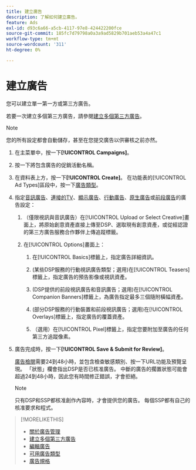 ```yaml
---
title: 建立廣告
description: 了解如何建立廣告。
feature: Ads
exl-id: d93c6a66-a5cb-4117-97e8-424422200fce
source-git-commit: 185fc7d79798a0a3a9ad5829b701aeb53a4a47c1
workflow-type: tm+mt
source-wordcount: '311'
ht-degree: 0%

---
```


# 建立廣告

您可以建立單一第一方或第三方廣告。

若要一次建立多個第三方廣告，請參閱[建立多個第三方廣告](ad-create-third-party.md)。

>[!NOTE]
>
>您的所有設定都會自動儲存，甚至在您提交廣告以供審核之前亦然。

1. 在主菜單中，按一下&#x200B;**[!UICONTROL Campaigns]**。

1. 按一下將包含廣告的促銷活動名稱。

1. 在資料表上方，按一下&#x200B;**[!UICONTROL Create]**。 在功能表的[!UICONTROL Ad Types]區段中，按一下[廣告類型](ad-types.md)。

1. 指定[音訊廣告](ad-settings-audio.md)、[連接的TV](ad-settings-connected-tv.md)、[顯示廣告](ad-settings-display.md)、[行動廣告](ad-settings-mobile.md)、[原生廣告](ad-settings-native.md)或[前段廣告](ad-settings-pre-roll.md)的廣告設定：

   1. （僅限視訊與音訊廣告）在[!UICONTROL Upload or Select Creative]畫面上，將原始創意資產直接上傳至DSP、選取現有創意資產，或從經認證的第三方廣告服務合作夥伴上傳追蹤標籤。

   1. 在[!UICONTROL Options]畫面上：

      1. 在[!UICONTROL Basics]標籤上，指定廣告詳細資訊。

      1. (某些DSP服務的行動視訊廣告類型；選用)在[!UICONTROL Teasers]標籤上，指定廣告的預告影像或視訊資產。

      1. (DSP提供的前段視訊廣告和音訊廣告；選用)在[!UICONTROL Companion Banners]標籤上，為廣告指定最多三個隨附橫幅資產。

      1. (部分DSP服務的行動裝置和前段視訊廣告；選用)在[!UICONTROL Overlays]標籤上，指定廣告的覆蓋資產。

      1. （選用）在[!UICONTROL Pixel]標籤上，指定您要附加至廣告的任何第三方追蹤像素。

1. 廣告完成時，按一下&#x200B;**[!UICONTROL Save & Submit for Review]**。

   [廣告檢閱](ad-about.md)需要24到48小時，並包含檢查敏感類別、按一下URL功能及預覽呈現。 「狀態」欄會指出DSP是否已核准廣告。 中斷的廣告的擱置狀態可能會超過24到48小時，因此您有時間修正錯誤，才會拒絕。

   >[!NOTE]
   >
   >只有DSP和SSP都核准創作內容時，才會提供您的廣告。 每個SSP都有自己的核准要求和程式。

>[!MORELIKETHIS]
>
>* [關於廣告管理](ad-about.md)
>* [建立多個第三方廣告](ad-create-third-party.md)
>* [編輯廣告](ad-edit.md)
>* [可用廣告類型](ad-types.md)
>* [廣告規格](/help/dsp/assets/ad-specs.pdf)

